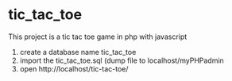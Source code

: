 # tic_tac_toe

This project is a tic tac toe game in php with javascript

1) create a database name tic_tac_toe
2) import the tic_tac_toe.sql (dump file to localhost/myPHPadmin
3) open http://localhost/tic-tac-toe/

